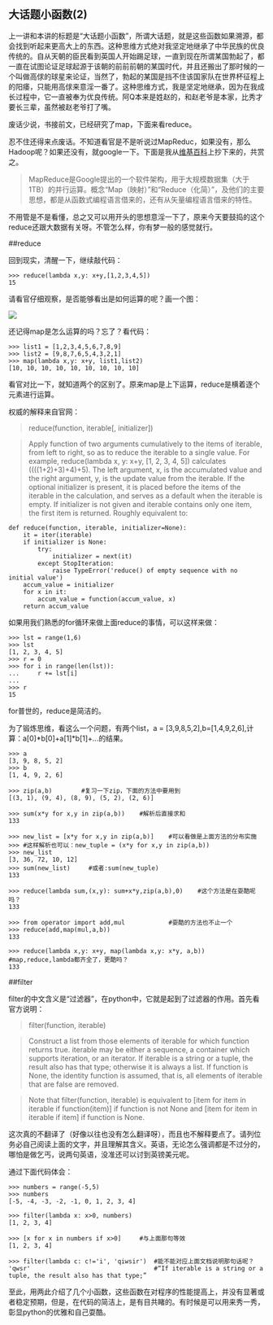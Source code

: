 ## 大话题小函数(2)

上一讲和本讲的标题是“大话题小函数”，所谓大话题，就是这些函数如果溯源，都会找到听起来更高大上的东西。这种思维方式绝对我坚定地继承了中华民族的优良传统的。自从天朝的臣民看到英国人开始踢足球，一直到现在所谓某国勃起了，都一直在试图论证足球起源于该朝的前前前朝的某国时代，并且还搬出了那时候的一个叫做高俅的球星来论证，当然了，勃起的某国是挡不住该国家队在世界杯征程上的阳痿，只能用高俅来意淫一番了。这种思维方式，我是坚定地继承，因为在我成长过程中，它一直被奉为优良传统。阿Q本来是姓赵的，和赵老爷是本家，比秀才要长三辈，虽然被赵老爷打了嘴。

废话少说，书接前文，已经研究了map，下面来看reduce。

忍不住还得来点废话。不知道看官是不是听说过MapReduc，如果没有，那么Hadoop呢？如果还没有，就google一下。下面是我从[维基百科](http://zh.wikipedia.org/wiki/MapReduce)上抄下来的，共赏之。

>MapReduce是Google提出的一个软件架构，用于大规模数据集（大于1TB）的并行运算。概念“Map（映射）”和“Reduce（化简）”，及他们的主要思想，都是从函数式编程语言借来的，还有从矢量编程语言借来的特性。

不用管是不是看懂，总之又可以用开头的思想意淫一下了，原来今天要鼓捣的这个reduce还跟大数据有关呀。不管怎么样，你有梦一般的感觉就行。

##reduce

回到现实，清醒一下，继续敲代码：

    >>> reduce(lambda x,y: x+y,[1,2,3,4,5])
    15

请看官仔细观察，是否能够看出是如何运算的呢？画一个图：

![](https://raw.githubusercontent.com/qiwsir/ITArticles/master/Pictures/21001.png)

还记得map是怎么运算的吗？忘了？看代码：

    >>> list1 = [1,2,3,4,5,6,7,8,9]
    >>> list2 = [9,8,7,6,5,4,3,2,1]
    >>> map(lambda x,y: x+y, list1,list2)
    [10, 10, 10, 10, 10, 10, 10, 10, 10]

看官对比一下，就知道两个的区别了。原来map是上下运算，reduce是横着逐个元素进行运算。

权威的解释来自官网：

>reduce(function, iterable[, initializer])

>Apply function of two arguments cumulatively to the items of iterable, from left to right, so as to reduce the iterable to a single value. For example, reduce(lambda x, y: x+y, [1, 2, 3, 4, 5]) calculates ((((1+2)+3)+4)+5). The left argument, x, is the accumulated value and the right argument, y, is the update value from the iterable. If the optional initializer is present, it is placed before the items of the iterable in the calculation, and serves as a default when the iterable is empty. If initializer is not given and iterable contains only one item, the first item is returned. Roughly equivalent to:

    def reduce(function, iterable, initializer=None):
        it = iter(iterable)
        if initializer is None:
            try:
                initializer = next(it)
            except StopIteration:
                raise TypeError('reduce() of empty sequence with no initial value')
        accum_value = initializer
        for x in it:
            accum_value = function(accum_value, x)
        return accum_value

如果用我们熟悉的for循环来做上面reduce的事情，可以这样来做：

    >>> lst = range(1,6)
    >>> lst
    [1, 2, 3, 4, 5]
    >>> r = 0
    >>> for i in range(len(lst)):
    ...     r += lst[i]
    ...
    >>> r
    15

for普世的，reduce是简洁的。

为了锻炼思维，看这么一个问题，有两个list，a = [3,9,8,5,2],b=[1,4,9,2,6],计算：a[0]*b[0]+a[1]*b[1]+...的结果。

    >>> a
    [3, 9, 8, 5, 2]
    >>> b
    [1, 4, 9, 2, 6]

    >>> zip(a,b)        #复习一下zip，下面的方法中要用到
    [(3, 1), (9, 4), (8, 9), (5, 2), (2, 6)]

    >>> sum(x*y for x,y in zip(a,b))    #解析后直接求和
    133

    >>> new_list = [x*y for x,y in zip(a,b)]    #可以看做是上面方法的分布实施
    >>> #这样解析也可以：new_tuple = (x*y for x,y in zip(a,b))
    >>> new_list
    [3, 36, 72, 10, 12]
    >>> sum(new_list)     #或者:sum(new_tuple)
    133

    >>> reduce(lambda sum,(x,y): sum+x*y,zip(a,b),0)    #这个方法是在耍酷呢吗？
    133

    >>> from operator import add,mul            #耍酷的方法也不止一个
    >>> reduce(add,map(mul,a,b))
    133

    >>> reduce(lambda x,y: x+y, map(lambda x,y: x*y, a,b))  #map,reduce,lambda都齐全了，更酷吗？
    133

##filter

filter的中文含义是“过滤器”，在python中，它就是起到了过滤器的作用。首先看官方说明：

>filter(function, iterable)

>Construct a list from those elements of iterable for which function returns true. iterable may be either a sequence, a container which supports iteration, or an iterator. If iterable is a string or a tuple, the result also has that type; otherwise it is always a list. If function is None, the identity function is assumed, that is, all elements of iterable that are false are removed.

>Note that filter(function, iterable) is equivalent to [item for item in iterable if function(item)] if function is not None and [item for item in iterable if item] if function is None.

这次真的不翻译了（好像以往也没有怎么翻译呀），而且也不解释要点了。请列位务必自己阅读上面的文字，并且理解其含义。英语，无论怎么强调都是不过分的，哪怕是做乞丐，说两句英语，没准还可以讨到英镑美元呢。

通过下面代码体会：

    >>> numbers = range(-5,5)
    >>> numbers
    [-5, -4, -3, -2, -1, 0, 1, 2, 3, 4]

    >>> filter(lambda x: x>0, numbers)
    [1, 2, 3, 4]

    >>> [x for x in numbers if x>0]     #与上面那句等效
    [1, 2, 3, 4]

    >>> filter(lambda c: c!='i', 'qiwsir')  #能不能对应上面文档说明那句话呢？
    'qwsr'                                  #“If iterable is a string or a tuple, the result also has that type;”

至此，用两此介绍了几个小函数，这些函数在对程序的性能提高上，并没有显著或者稳定预期，但是，在代码的简洁上，是有目共睹的。有时候是可以用来秀一秀，彰显python的优雅和自己耍酷。
